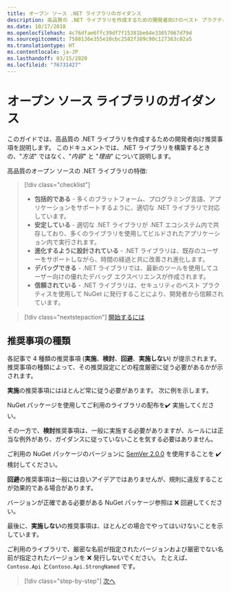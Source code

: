 ```yaml
---
title: オープン ソース .NET ライブラリのガイダンス
description: 高品質の .NET ライブラリを作成するための開発者向けのベスト プラクティスとしての推奨事項。
ms.date: 10/17/2018
ms.openlocfilehash: 4c76dfae6ffc39df7f15381be64e33657067d79d
ms.sourcegitcommit: 7588136e355e10cbc2582f389c90c127363c02a5
ms.translationtype: HT
ms.contentlocale: ja-JP
ms.lasthandoff: 03/15/2020
ms.locfileid: "76731427"
---
```

# <a name="open-source-library-guidance"></a>オープン ソース ライブラリのガイダンス

このガイドでは、高品質の .NET ライブラリを作成するための開発者向け推奨事項を説明します。 このドキュメントでは、.NET ライブラリを構築するときの、"*方法*" ではなく、"*内容*" と "*理由*" について説明します。

高品質のオープン ソースの .NET ライブラリの特徴:

> [!div class="checklist"]
>
> * **包括的である** - 多くのプラットフォーム、プログラミング言語、アプリケーションをサポートするように、適切な .NET ライブラリで対応しています。
> * **安定している** - 適切な .NET ライブラリが .NET エコシステム内で共存しており、多くのライブラリを使用してビルドされたアプリケーション内で実行されます。
> * **進化するように設計されている** - .NET ライブラリは、既存のユーザーをサポートしながら、時間の経過と共に改善され進化します。
> * **デバッグできる** - .NET ライブラリでは、最新のツールを使用してユーザー向けの優れたデバッグ エクスペリエンスが作成されます。
> * **信頼されている** - .NET ライブラリは、セキュリティのベスト プラクティスを使用して NuGet に発行することにより、開発者から信頼されています。

> [!div class="nextstepaction"]
> [開始するには](./get-started.md)

## <a name="types-of-recommendations"></a>推奨事項の種類

各記事で 4 種類の推奨事項 (**実施**、**検討**、**回避**、**実施しない**) が提示されます。 推奨事項の種類によって、その推奨設定にどの程度厳密に従う必要があるかが示されます。

**実施**の推奨事項にはほとんど常に従う必要があります。 次に例を示します。

NuGet パッケージを使用してご利用のライブラリの配布を✔️ 実施してください。

その一方で、**検討**推奨事項は、一般に実施する必要がありますが、ルールには正当な例外があり、ガイダンスに従っていないことを気する必要はありません。

ご利用の NuGet パッケージのバージョンに [SemVer 2.0.0](https://semver.org/) を使用することを ✔️ 検討してください。

**回避**の推奨事項は一般には良いアイデアではありませんが、規則に違反することが効果的である場合があります。

バージョンが正確である必要がある NuGet パッケージ参照は ❌ 回避してください。

最後に、**実施しない**の推奨事項は、ほとんどの場合でやってはいけないことを示しています。

ご利用のライブラリで、厳密な名前が指定されたバージョンおよび厳密でない名前が指定されたバージョンを ❌ 発行しないでください。 たとえば、`Contoso.Api` と`Contoso.Api.StrongNamed` です。

>[!div class="step-by-step"]
>[次へ](get-started.md)
